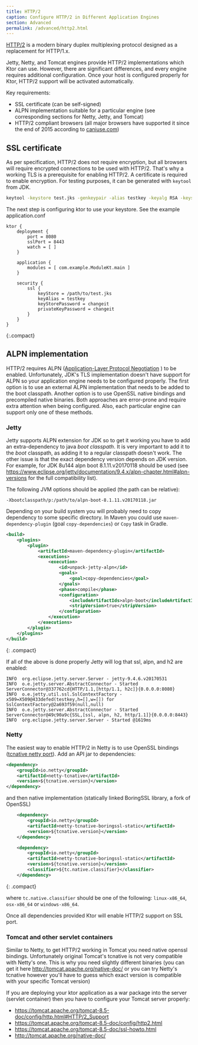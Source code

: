 ```yaml
---
title: HTTP/2
caption: Configure HTTP/2 in Different Application Engines
section: Advanced
permalink: /advanced/http2.html
---
```


[HTTP/2](https://en.wikipedia.org/wiki/HTTP/2) is a modern binary duplex multiplexing protocol designed as a replacement for HTTP/1.x.

Jetty, Netty, and Tomcat engines provide HTTP/2 implementations which Ktor can use. However, there are significant differences, 
and every engine requires additional configuration. Once your host is configured properly for Ktor, HTTP/2 support will be activated automatically.

Key requirements:

* SSL certificate (can be self-signed)
* ALPN implementation suitable for a particular engine (see corresponding sections for Netty, Jetty, and Tomcat)
* HTTP/2 compliant browsers (all major browsers have supported it since the end of 2015 according to [caniuse.com](http://caniuse.com/#search=http2))

## SSL certificate

As per specification, HTTP/2 does not require encryption, but all browsers will require encrypted connections to be used with HTTP/2. 
That's why a working TLS is a prerequisite for enabling HTTP/2.
A certificate is required to enable encryption. For testing purposes, it can be generated with `keytool` from JDK.


```bash
keytool -keystore test.jks -genkeypair -alias testkey -keyalg RSA -keysize 4096 -validity 5000 -dname 'CN=localhost, OU=ktor, O=ktor, L=Unspecified, ST=Unspecified, C=US'
```

The next step is configuring ktor to use your keystore. See the example application.conf

```
ktor {
    deployment {
        port = 8080
        sslPort = 8443
        watch = [ ]
    }

    application {
        modules = [ com.example.ModuleKt.main ]
    }

    security {
        ssl {
            keyStore = /path/to/test.jks
            keyAlias = testkey
            keyStorePassword = changeit
            privateKeyPassword = changeit
        }
    }
}
```
{:.compact}

## ALPN implementation

HTTP/2 requires ALPN ([Application-Layer Protocol Negotiation](https://en.wikipedia.org/wiki/Application-Layer_Protocol_Negotiation) ) 
to be enabled. Unfortunately, JDK's TLS implementation doesn't have support for ALPN so your application engine needs to be configured properly. 
The first option is to use an external ALPN implementation that needs to be added to the boot classpath.
Another option is to use OpenSSL native bindings and precompiled native binaries. Both approaches are error-prone 
and require extra attention when being configured. Also, each particular engine can support only one of these methods.

### Jetty

Jetty supports ALPN extension for JDK so to get it working you have to add an extra-dependency to java *boot classpath*. 
It is very important to add it to the *boot* classpath, as adding it to a regular classpath doesn't work.
The other issue is that the exact dependency version depends on JDK version. For example, for JDK 8u144 alpn boot 8.1.11.v20170118 
should be used (see https://www.eclipse.org/jetty/documentation/9.4.x/alpn-chapter.html#alpn-versions for the full compatibility list).

The following JVM options should be applied (the path can be relative):

```
-Xbootclasspath/p:/path/to/alpn-boot-8.1.11.v20170118.jar
```

Depending on your build system you will probably need to copy dependency to some specific directory. 
In Maven you could use `maven-dependency-plugin` (goal `copy-dependencies`) or `Copy` task in Gradle.

```xml
<build>
    <plugins>
        <plugin>
            <artifactId>maven-dependency-plugin</artifactId>
            <executions>
                <execution>
                    <id>unpack-jetty-alpn</id>
                    <goals>
                        <goal>copy-dependencies</goal>
                    </goals>
                    <phase>compile</phase>
                    <configuration>
                        <includeArtifactIds>alpn-boot</includeArtifactIds>
                        <stripVersion>true</stripVersion>
                    </configuration>
                </execution>
            </executions>
        </plugin>
    </plugins>
</build>
```
{: .compact}

If all of the above is done properly Jetty will log that ssl, alpn, and h2 are enabled:

```
INFO  org.eclipse.jetty.server.Server - jetty-9.4.6.v20170531
INFO  o.e.jetty.server.AbstractConnector - Started ServerConnector@337762cd{HTTP/1.1,[http/1.1, h2c]}{0.0.0.0:8080}
INFO  o.e.jetty.util.ssl.SslContextFactory - x509=X509@433defed(testkey,h=[],w=[]) for SslContextFactory@2a693f59(null,null)
INFO  o.e.jetty.server.AbstractConnector - Started ServerConnector@49c90a9c{SSL,[ssl, alpn, h2, http/1.1]}{0.0.0.0:8443}
INFO  org.eclipse.jetty.server.Server - Started @1619ms
```


### Netty

The easiest way to enable HTTP/2 in Netty is to use OpenSSL bindings ([tcnative netty port](http://netty.io/wiki/forked-tomcat-native.html)). 
Add an API jar to dependencies:

```xml
<dependency>
    <groupId>io.netty</groupId>
    <artifactId>netty-tcnative</artifactId>
    <version>${tcnative.version}</version>
</dependency>
```

and then  native implementation (statically linked BoringSSL library, a fork of OpenSSL)

```xml
    <dependency>
        <groupId>io.netty</groupId>
        <artifactId>netty-tcnative-boringssl-static</artifactId>
        <version>${tcnative.version}</version>
    </dependency>

    <dependency>
        <groupId>io.netty</groupId>
        <artifactId>netty-tcnative-boringssl-static</artifactId>
        <version>${tcnative.version}</version>
        <classifier>${tc.native.classifier}</classifier>
    </dependency>
```
{: .compact}

where `tc.native.classifier` should be one of the following: `linux-x86_64`, `osx-x86_64` or `windows-x86_64`.

Once all dependencies provided Ktor will enable HTTP/2 support on SSL port.

### Tomcat and other servlet containers

Similar to Netty, to get HTTP/2 working in Tomcat you need native openssl bindings. Unfortunately original 
Tomcat's tcnative is not very compatible with Netty's one.
This is why you need slightly different binaries (you can get it here http://tomcat.apache.org/native-doc/ or you can 
try Netty's tcnative however you'll have to guess which exact version is compatible with your specific Tomcat version)

If you are deploying your ktor application as a war package into the server (servlet container) then you have to 
configure your Tomcat server properly:

* <https://tomcat.apache.org/tomcat-8.5-doc/config/http.html#HTTP/2_Support>
* <https://tomcat.apache.org/tomcat-8.5-doc/config/http2.html>
* <https://tomcat.apache.org/tomcat-8.5-doc/ssl-howto.html>
* <http://tomcat.apache.org/native-doc/>
